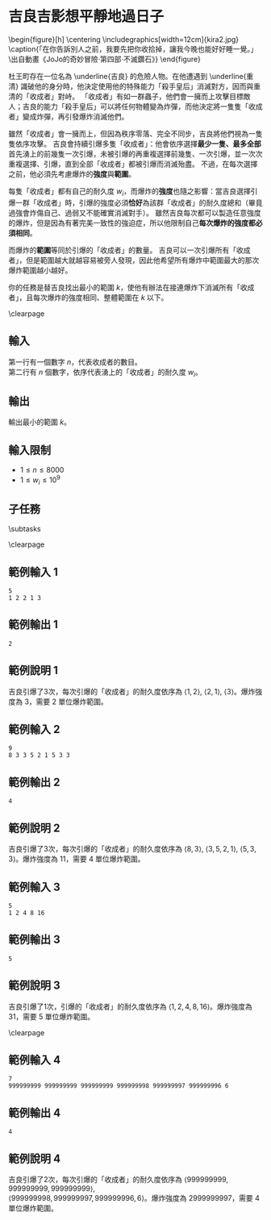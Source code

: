 # 吉良吉影想平靜地過日子

\begin{figure}[h]
\centering
\includegraphics[width=12cm]{kira2.jpg}
\caption{「在你告訴別人之前，我要先把你收拾掉，讓我今晚也能好好睡一覺。」 \\出自動畫《JoJo的奇妙冒險·第四部·不滅鑽石》}
\end{figure}

杜王町存在一位名為 \underline{吉良} 的危險人物。在他遭遇到 \underline{重清} 識破他的身分時，他決定使用他的特殊能力「殺手皇后」消滅對方，因而與重清的「收成者」對峙。
「收成者」有如一群蟲子，他們會一擁而上攻擊目標敵人；吉良的能力「殺手皇后」可以將任何物體變為炸彈，而他決定將一隻隻「收成者」變成炸彈，再引發爆炸消滅他們。  

雖然「收成者」會一擁而上，但因為秩序零落、完全不同步，吉良將他們視為一隻隻依序攻擊。
吉良會持續引爆多隻「收成者」：他會依序選擇**最少一隻、最多全部**首先湧上的前幾隻一次引爆，未被引爆的再重複選擇前幾隻、一次引爆，並一次次重複選擇、引爆，直到全部「收成者」都被引爆而消滅殆盡。
不過，在每次選擇之前，他必須先考慮爆炸的**強度**與**範圍**。

每隻「收成者」都有自己的耐久度 $w_i$，而爆炸的**強度**也隨之影響：當吉良選擇引爆一群「收成者」時，引爆的強度必須**恰好**為該群「收成者」的耐久度總和（畢竟過強會炸傷自己、過弱又不能確實消滅對手）。
雖然吉良每次都可以製造任意強度的爆炸，但是因為有著完美一致性的強迫症，所以他限制自己**每次爆炸的強度都必須相同**。

而爆炸的**範圍**等同於引爆的「收成者」的數量。
吉良可以一次引爆所有「收成者」，但是範圍越大就越容易被旁人發現，因此他希望所有爆炸中範圍最大的那次爆炸範圍越小越好。

你的任務是替吉良找出最小的範圍 $k$，使他有辦法在接連爆炸下消滅所有「收成者」，且每次爆炸的強度相同、整體範圍在 $k$ 以下。

\clearpage

## 輸入
第一行有一個數字 $n$，代表收成者的數目。  
第二行有 $n$ 個數字，依序代表湧上的「收成者」的耐久度 $w_i$。

## 輸出
輸出最小的範圍 $k$。

## 輸入限制
- $1 \leq n \leq 8000$
- $1 \leq w_i \leq 10^9$

## 子任務
\subtasks

\clearpage

## 範例輸入 1
```
5
1 2 2 1 3
```

## 範例輸出 1
```
2
```

## 範例說明 1
吉良引爆了$3$次，每次引爆的「收成者」的耐久度依序為 $\langle 1, 2\rangle$, $\langle 2, 1\rangle$, $\langle 3\rangle$。爆炸強度為 $3$，需要 $2$ 單位爆炸範圍。

## 範例輸入 2
```
9
8 3 3 5 2 1 5 3 3
```

## 範例輸出 2
```
4
```

## 範例說明 2
吉良引爆了$3$次，每次引爆的「收成者」的耐久度依序為 $\langle 8, 3\rangle$, $\langle 3, 5, 2, 1\rangle$, $\langle 5, 3, 3\rangle$。爆炸強度為 $11$，需要 $4$ 單位爆炸範圍。

## 範例輸入 3
```
5
1 2 4 8 16
```

## 範例輸出 3
```
5
```

## 範例說明 3
吉良引爆了$1$次，引爆的「收成者」的耐久度依序為 $\langle 1, 2, 4, 8, 16\rangle$。爆炸強度為 $31$，需要 $5$ 單位爆炸範圍。

\clearpage

## 範例輸入 4
```
7
999999999 999999999 999999999 999999998 999999997 999999996 6
```

## 範例輸出 4
```
4
```

## 範例說明 4
吉良引爆了$2$次，每次引爆的「收成者」的耐久度依序為 $\langle 999999999, 999999999, 999999999\rangle$,  
$\langle 999999998, 999999997, 999999996, 6\rangle$。爆炸強度為 $2999999997$，需要 $4$ 單位爆炸範圍。
